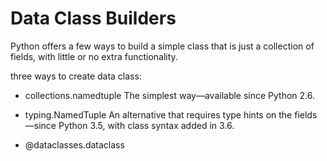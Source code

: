 # Data Class Builders

Python offers a few ways to build a simple class that is just a collection of fields, with little or no extra functionality.

three ways to create data class:

* collections.namedtuple
    The simplest way—available since Python 2.6.

* typing.NamedTuple
    An alternative that requires type hints on the fields—since Python 3.5, with class syntax added in 3.6.

* @dataclasses.dataclass